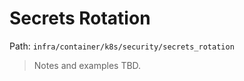 # Secrets Rotation

Path: `infra/container/k8s/security/secrets_rotation`

> Notes and examples TBD.
